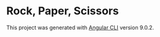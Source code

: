 # Rock, Paper, Scissors

This project was generated with [Angular CLI](https://github.com/angular/angular-cli) version 9.0.2.
